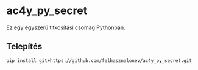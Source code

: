 # ac4y_py_secret

Ez egy egyszerű titkosítási csomag Pythonban.

## Telepítés

```bash
pip install git+https://github.com/felhasznalonev/ac4y_py_secret.git
